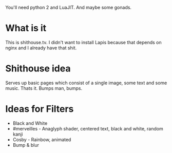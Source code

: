 You'll need python 2 and LuaJIT. And maybe some gonads.

# What is it

This is shithouse.tv. I didn't want to install Lapis because that depends on
nginx and I already have that shit.

# Shithouse idea

Serves up basic pages which consist of a single image, some text and some music.
Thats it. Bumps man, bumps.

# Ideas for Filters

* Black and White
* #merveilles - Anaglyph shader, centered text, black and white, random kanji
* Cosby - Rainbow, animated
* Bump & blur
